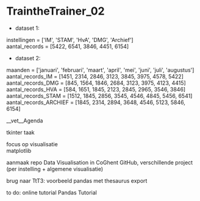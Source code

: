 # TraintheTrainer_02  

- dataset 1:  

instellingen = ['IM', 'STAM', 'HvA', 'DMG', 'Archief']  
aantal_records = [5422, 6541, 3846, 4451, 6154]  

- dataset 2:

maanden = ['januari', 'februari', 'maart', 'april', 'mei', 'juni', 'juli', 'augustus']  
aantal_records_IM = [1451, 2314, 2846, 3123, 3845, 3975, 4578, 5422]  
aantal_records_DMG = [845, 1564, 1846, 2684, 3123, 3975, 4123, 4415]  
aantal_records_HVA = [584, 1651, 1845, 2123, 2845, 2965, 3546, 3846]  
aantal_records_STAM = [1512, 1845, 2856, 3545, 4546, 4845, 5456, 6541]  
aantal_records_ARCHIEF = [1845, 2314, 2894, 3648, 4546, 5123, 5846, 6154]  

__vet__Agenda  

tkinter taak   

focus op visualisatie    
matplotlib    

aanmaak repo Data Visualisation in CoGhent GitHub, verschillende project (per instelling + algemene visualisatie)   

brug naar TtT3: voorbeeld pandas met thesaurus export  

to do: online tutorial Pandas Tutorial  
